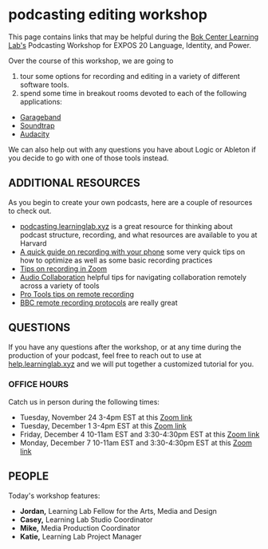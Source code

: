 # podcasting editing workshop

This page contains links that may be helpful during the [Bok Center Learning Lab's](https://bokcenter.harvard.edu/learning-lab) Podcasting Workshop for EXPOS 20 Language, Identity, and Power.

Over the course of this workshop, we are going to 
1. tour some options for recording and editing in a variety of different software tools. 
3. spend some time in breakout rooms devoted to each of the following applications:

* [Garageband](http://resources.learninglab.xyz/simple/projects/expos20-schwab/garageband)
* [Soundtrap](http://resources.learninglab.xyz/simple/projects/expos20-schwab/soundtrap)
* [Audacity](http://resources.learninglab.xyz/simple/projects/expos20-schwab/audacity)

We can also help out with any questions you have about Logic or Ableton if you decide to go with one of those tools instead.

## ADDITIONAL RESOURCES
As you begin to create your own podcasts, here are a couple of resources to check out.
* [podcasting.learninglab.xyz](http://podcasting.learninglab.xyz) is a great resource for thinking about podcast structure, recording, and what resources are available to you at Harvard
* [A quick guide on recording with your phone](https://sites.google.com/g.harvard.edu/ll-podcasting/recording?authuser=0) some very quick tips on how to optimize as well as some basic recording practices
* [Tips on recording in Zoom](http://resources.learninglab.xyz/simple/projects/expos20-schwab/capturing-in-zoom)
* [Audio Collaboration](http://resources.learninglab.xyz/simple/projects/expos20-schwab/audio-collaboration) helpful tips for navigating collaboration remotely across a variety of tools
* [Pro Tools tips on remote recording](https://www.pro-tools-expert.com/production-expert-1/2020/3/31/case-study-how-to-remote-record-during-the-covid-19-lockdown)
* [BBC remote recording protocols](https://www.bbc.com/news/business-26256502) are really great



## QUESTIONS
If you have any questions after the workshop, or at any time during the production of your podcast, feel free to reach out to use at [help.learninglab.xyz](http://help.learninglab.xyz) and we will put together a customized tutorial for you.

### OFFICE HOURS
Catch us in person during the following times:
* Tuesday, November 24 3-4pm EST at this [Zoom link](https://harvard.zoom.us/j/93695349229?pwd=eGdFOTQydzExSFhuODdURVlwa2ZPdz09)
* Tuesday, December 1 3-4pm EST at this [Zoom link](https://harvard.zoom.us/j/93695349229?pwd=eGdFOTQydzExSFhuODdURVlwa2ZPdz09)
* Friday, December 4 10-11am EST and 3:30-4:30pm EST at this [Zoom link](https://harvard.zoom.us/j/93695349229?pwd=eGdFOTQydzExSFhuODdURVlwa2ZPdz09)
* Monday, December 7 10-11am EST and 3:30-4:30pm EST at this [Zoom link](https://harvard.zoom.us/j/93695349229?pwd=eGdFOTQydzExSFhuODdURVlwa2ZPdz09)


## PEOPLE
Today's workshop features:
- **Jordan,** Learning Lab Fellow for the Arts, Media and Design
- **Casey,** Learning Lab Studio Coordinator
- **Mike,** Media Production Coordinator
- **Katie,** Learning Lab Project Manager
